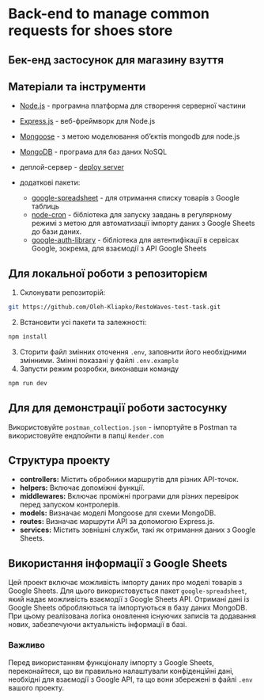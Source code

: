 # Back-end to manage common requests for shoes store

## Бек-енд застосунок для магазину взуття

## Матеріали та інструменти

- [Node.js](https://nodejs.org/en) - програмна платформа для створення серверної
  частини
- [Express.js](https://expressjs.com/ru/) - веб-фреймворк для Node.js
- [Mongoose](https://mongoosejs.com/docs/guide.html) - з метою моделювання
  об’єктів mongodb для node.js
- [MongoDB](https://www.mongodb.com/) - програма для баз даних NoSQL
- деплой-сервер - [deploy server](https://restowaves-backend.onrender.com)

- додаткові пакети:
  - [google-spreadsheet](https://theoephraim.github.io/node-google-spreadsheet/#/) -
    для отримання списку товарів з Google таблиць
  - [node-cron](https://github.com/node-cron/node-cron) - бібліотека для запуску
    завдань в регулярному режимі з метою для автоматизації імпорту даних з
    Google Sheets до бази даних.
  - [google-auth-library](https://github.com/googleapis/google-auth-library-nodejs) -
    бібліотека для автентифікації в сервісах Google, зокрема, для взаємодії з
    API Google Sheets

## Для локальної роботи з репозиторієм

1. Склонувати репозиторій:

```bash
git https://github.com/Oleh-Kliapko/RestoWaves-test-task.git
```

2. Встановити усі пакети та залежності:

```bash
npm install
```

3. Сторити файл змінних оточення `.env`, заповнити його необхідними змінними.
   Змінні показані у файлі `.env.example`
4. Запусти режим розробки, виконавши команду

```bash
npm run dev
```

## Для для демонстрації роботи застосунку

Використовуйте `postman_collection.json` - імпортуйте в Postman та
використовуйте ендпойнти в папці `Render.com`

## Структура проекту

- **controllers:** Містить обробники маршрутів для різних API-точок.
- **helpers:** Включає допоміжні функції.
- **middlewares:** Включає проміжні програми для різних перевірок перед запуском
  контролерів.
- **models:** Визначає моделі Mongoose для схеми MongoDB.
- **routes:** Визначає маршрути API за допомогою Express.js.
- **services:** Містить зовнішні служби, такі як отримання даних з Google
  Sheets.

## Використання інформації з Google Sheets

Цей проект включає можливість імпорту даних про моделі товарів з Google Sheets.
Для цього використовується пакет `google-spreadsheet`, який надає можливість
взаємодії з Google Sheets API. Отримані дані із Google Sheets обробляються та
імпортуються в базу даних MongoDB. При цьому реалізована логіка оновлення
існуючих записів та додавання нових, забезпечуючи актуальність інформації в
базі.

### Важливо

Перед використанням функціоналу імпорту з Google Sheets, переконайтеся, що ви
правильно налаштували конфіденційні дані, необхідні для взаємодії з Google API,
та що вони збережені в файлі `.env` вашого проекту.
